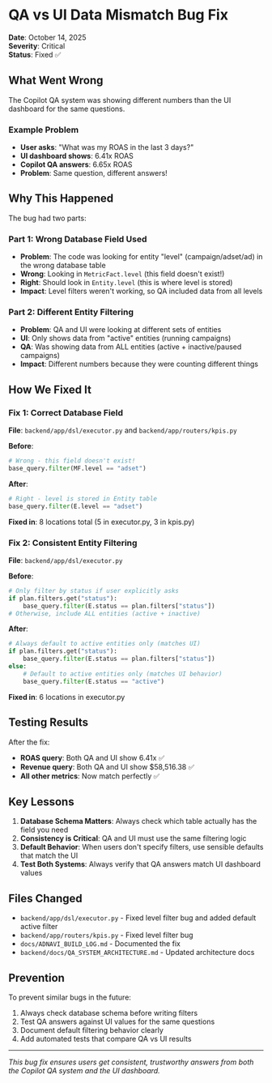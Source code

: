 # QA vs UI Data Mismatch Bug Fix

**Date**: October 14, 2025  
**Severity**: Critical  
**Status**: Fixed ✅

## What Went Wrong

The Copilot QA system was showing different numbers than the UI dashboard for the same questions.

### Example Problem
- **User asks**: "What was my ROAS in the last 3 days?"
- **UI dashboard shows**: 6.41x ROAS
- **Copilot QA answers**: 6.65x ROAS
- **Problem**: Same question, different answers! 

## Why This Happened

The bug had two parts:

### Part 1: Wrong Database Field Used
- **Problem**: The code was looking for entity "level" (campaign/adset/ad) in the wrong database table
- **Wrong**: Looking in `MetricFact.level` (this field doesn't exist!)
- **Right**: Should look in `Entity.level` (this is where level is stored)
- **Impact**: Level filters weren't working, so QA included data from all levels

### Part 2: Different Entity Filtering
- **Problem**: QA and UI were looking at different sets of entities
- **UI**: Only shows data from "active" entities (running campaigns)
- **QA**: Was showing data from ALL entities (active + inactive/paused campaigns)
- **Impact**: Different numbers because they were counting different things

## How We Fixed It

### Fix 1: Correct Database Field
**File**: `backend/app/dsl/executor.py` and `backend/app/routers/kpis.py`

**Before**:
```python
# Wrong - this field doesn't exist!
base_query.filter(MF.level == "adset")
```

**After**:
```python
# Right - level is stored in Entity table
base_query.filter(E.level == "adset")
```

**Fixed in**: 8 locations total (5 in executor.py, 3 in kpis.py)

### Fix 2: Consistent Entity Filtering
**File**: `backend/app/dsl/executor.py`

**Before**:
```python
# Only filter by status if user explicitly asks
if plan.filters.get("status"):
    base_query.filter(E.status == plan.filters["status"])
# Otherwise, include ALL entities (active + inactive)
```

**After**:
```python
# Always default to active entities only (matches UI)
if plan.filters.get("status"):
    base_query.filter(E.status == plan.filters["status"])
else:
    # Default to active entities only (matches UI behavior)
    base_query.filter(E.status == "active")
```

**Fixed in**: 6 locations in executor.py

## Testing Results

After the fix:
- **ROAS query**: Both QA and UI show 6.41x ✅
- **Revenue query**: Both QA and UI show $58,516.38 ✅
- **All other metrics**: Now match perfectly ✅

## Key Lessons

1. **Database Schema Matters**: Always check which table actually has the field you need
2. **Consistency is Critical**: QA and UI must use the same filtering logic
3. **Default Behavior**: When users don't specify filters, use sensible defaults that match the UI
4. **Test Both Systems**: Always verify that QA answers match UI dashboard values

## Files Changed

- `backend/app/dsl/executor.py` - Fixed level filter bug and added default active filter
- `backend/app/routers/kpis.py` - Fixed level filter bug
- `docs/ADNAVI_BUILD_LOG.md` - Documented the fix
- `backend/docs/QA_SYSTEM_ARCHITECTURE.md` - Updated architecture docs

## Prevention

To prevent similar bugs in the future:
1. Always check database schema before writing filters
2. Test QA answers against UI values for the same questions
3. Document default filtering behavior clearly
4. Add automated tests that compare QA vs UI results

---

*This bug fix ensures users get consistent, trustworthy answers from both the Copilot QA system and the UI dashboard.*
